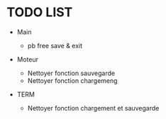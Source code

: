 # TODO LIST

- Main
    - pb free save & exit

- Moteur
    - Nettoyer fonction sauvegarde
    - Nettoyer fonction chargemeng

- TERM 
    - Nettoyer fonction chargement et sauvegarde

